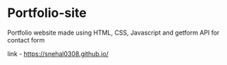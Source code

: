 # Portfolio-site

Portfolio website made using HTML, CSS, Javascript and getform API for contact form

link - https://snehal0308.github.io/
